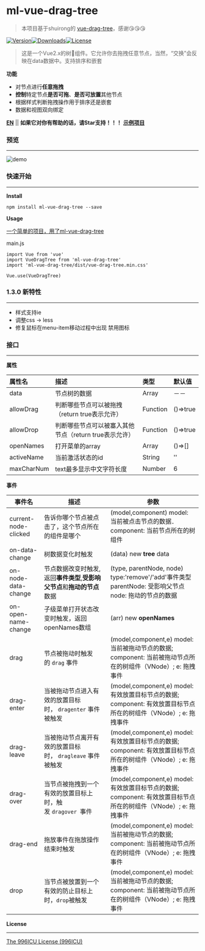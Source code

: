 # ml-vue-drag-tree

> 本项目基于shuirong的 [vue-drag-tree](https://github.com/shuirong/vue-drag-tree)，感谢😘😘😘

[![Version](http://img.shields.io/npm/v/ml-vue-drag-tree.svg)](https://www.npmjs.com/package/ml-vue-drag-tree)[![Downloads](http://img.shields.io/npm/dm/ml-vue-drag-tree.svg)](https://www.npmjs.com/package/ml-vue-drag-tree)[![License](https://img.shields.io/npm/l/ml-vue-drag-tree.svg?style=flat)](https://opensource.org/licenses/MIT)

> 这是一个Vue2.x的树🎄组件。它允许你去拖拽任意节点，当然，“交换”会反映在data数据中。支持排序和嵌套

**功能**

- 对节点进行**任意拖拽**
- **控制**特定节点**是否可拖**、**是否可放置**其他节点
- 根据样式判断拖拽操作用于排序还是嵌套
- 数据和视图双向绑定

**[EN](README.md)** || **如果它对你有帮助的话，请Star支持！！！**
**[示例项目](https://github.com/qq240814476/ml-vue-drag-tree-demo)**

### 预览

------

![demo](static/ml-vue-drag-tree.gif)

### 快速开始

------

**Install**

`npm install ml-vue-drag-tree --save`

**Usage**

[一个简单的项目，用了ml-vue-drag-tree](https://github.com/qq240814476/ml-vue-drag-tree-demo)

main.js

```vue
import Vue from 'vue'
import VueDragTree from 'ml-vue-drag-tree'
import 'ml-vue-drag-tree/dist/vue-drag-tree.min.css'

Vue.use(VueDragTree)
```

### 1.3.0 新特性

---

- 样式支持ie
- 调整css -> less
- 修复鼠标在menu-item移动过程中出现 禁用图标


### 接口

---

**属性**

| 属性名     | 描述                                                  | 类型     | 默认值   |
| :--------- | :---------------------------------------------------- | :------- | :------- |
| data       | 节点树的数据                                          | Array    | －－     |
| allowDrag  | 判断哪些节点可以被拖拽（return true表示允许）         | Function | ()=>true |
| allowDrop  | 判断哪些节点可以被塞入其他节点（return true表示允许） | Function | ()=>true |
| openNames  | 打开菜单的array                                       | Array    | ()=>[]   |
| activeName | 当前激活状态的id                                      | String   | ''       |
| maxCharNum | text最多显示中文字符长度                              | Number   | 6        |



**事件**

| 事件名               | 描述                                                                     | 参数                                                                                                             |
| -------------------- | ------------------------------------------------------------------------ | ---------------------------------------------------------------------------------------------------------------- |
| current-node-clicked | 告诉你哪个节点被点击了，这个节点所在的组件是哪个                         | (model,component) model: 当前被点击节点的数据． component: 当前节点所在的树组件                                  |
| on-data-change       | 树数据变化时触发                                                         | (data) new **tree** data                                                                                         |
| on-node-data-change  | 节点数据改变时触发,返回**事件类型**,**受影响父节点**和**拖动的节点**数据 | (type, parentNode, node) type:'remove'/'add'事件类型 parentNode: 受影响父节点 node: 拖动的节点的数据             |
| on-open-name-change  | 子级菜单打开状态改变时触发，返回openNames数组                            | (arr) new **openNames**                                                                                          |
| drag                 | 节点被拖动时触发的 `drag` 事件                                           | (model,component,e) model: 当前被拖动节点的数据; component: 当前被拖动节点所在的树组件（VNode）; e: 拖拽事件     |
| drag-enter           | 当被拖动节点进入有效的放置目标时， `dragenter` 事件被触发                | (model,component,e) model: 有效放置目标节点的数据; component: 有效放置目标节点所在的树组件（VNode）; e: 拖拽事件 |
| drag-leave           | 当被拖动节点离开有效的放置目标时， `dragleave` 事件被触发                | (model,component,e) model: 有效放置目标节点的数据; component: 有效放置目标节点所在的树组件（VNode）; e: 拖拽事件 |
| drag-over            | 当节点被拖拽到一个有效的放置目标上时，触发 `dragover `事件               | (model,component,e) model: 有效放置目标节点的数据; component: 有效放置目标节点所在的树组件（VNode）; e: 拖拽事件 |
| drag-end             | 拖放事件在拖放操作结束时触发                                             | (model,component,e) model: 当前被拖动节点的数据; component: 当前被拖动节点所在的树组件（VNode）; e: 拖拽事件     |
| drop                 | 当节点被放置到一个有效的防止目标上时，`drop`被触发                       | (model,component,e) model: 当前被拖动节点的数据; component: 当前被拖动节点所在的树组件（VNode）; e: 拖拽事件     |




**License**

------

[The 996ICU License (996ICU)](LICENSE)
